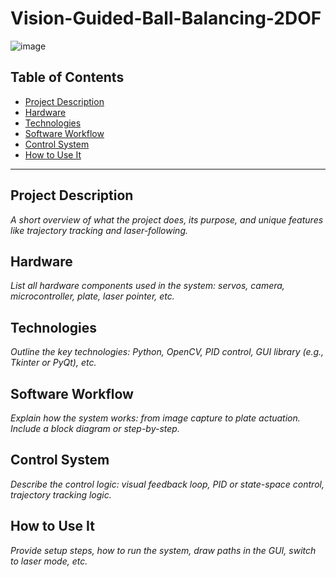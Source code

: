 # Vision-Guided-Ball-Balancing-2DOF

![image](https://github.com/user-attachments/assets/a87af155-99da-4a8d-8de3-41f306dde2ae)

## Table of Contents
- [Project Description](#project-description)
- [Hardware](#hardware)
- [Technologies](#technologies)
- [Software Workflow](#software-workflow)
- [Control System](#control-system)
- [How to Use It](#how-to-use-it)

---

## Project Description
*A short overview of what the project does, its purpose, and unique features like trajectory tracking and laser-following.*

## Hardware
*List all hardware components used in the system: servos, camera, microcontroller, plate, laser pointer, etc.*

## Technologies
*Outline the key technologies: Python, OpenCV, PID control, GUI library (e.g., Tkinter or PyQt), etc.*

## Software Workflow
*Explain how the system works: from image capture to plate actuation. Include a block diagram or step-by-step.*

## Control System
*Describe the control logic: visual feedback loop, PID or state-space control, trajectory tracking logic.*

## How to Use It
*Provide setup steps, how to run the system, draw paths in the GUI, switch to laser mode, etc.*

